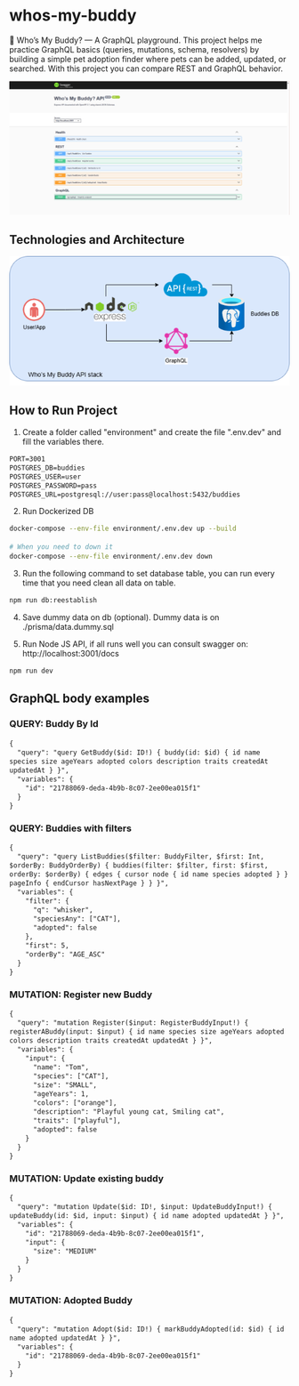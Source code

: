 # whos-my-buddy

🐾 Who’s My Buddy? — A GraphQL playground. This project helps me practice
GraphQL basics (queries, mutations, schema, resolvers) by building a simple pet
adoption finder where pets can be added, updated, or searched. With this project
you can compare REST and GraphQL behavior.

![API](./docs/images/swaggerAPI.png)

## Technologies and Architecture

![Stack](./docs/images/whosmybuddyStack.png)

## How to Run Project

1. Create a folder called "environment" and create the file ".env.dev" and fill
   the variables there.

```
PORT=3001
POSTGRES_DB=buddies
POSTGRES_USER=user
POSTGRES_PASSWORD=pass
POSTGRES_URL=postgresql://user:pass@localhost:5432/buddies
```

2. Run Dockerized DB

```bash
docker-compose --env-file environment/.env.dev up --build

# When you need to down it
docker-compose --env-file environment/.env.dev down
```

3. Run the following command to set database table, you can run every time that
   you need clean all data on table.

```bash
npm run db:reestablish

```

4. Save dummy data on db (optional). Dummy data is on ./prisma/data.dummy.sql

5. Run Node JS API, if all runs well you can consult swagger on:
   http://localhost:3001/docs

```bash
npm run dev
```

## GraphQL body examples

### QUERY: Buddy By Id

```
{
  "query": "query GetBuddy($id: ID!) { buddy(id: $id) { id name species size ageYears adopted colors description traits createdAt updatedAt } }",
  "variables": {
    "id": "21788069-deda-4b9b-8c07-2ee00ea015f1"
  }
}
```

### QUERY: Buddies with filters

```
{
  "query": "query ListBuddies($filter: BuddyFilter, $first: Int, $orderBy: BuddyOrderBy) { buddies(filter: $filter, first: $first, orderBy: $orderBy) { edges { cursor node { id name species adopted } } pageInfo { endCursor hasNextPage } } }",
  "variables": {
    "filter": {
      "q": "whisker",
      "speciesAny": ["CAT"],
      "adopted": false
    },
    "first": 5,
    "orderBy": "AGE_ASC"
  }
}
```

### MUTATION: Register new Buddy

```
{
  "query": "mutation Register($input: RegisterBuddyInput!) { registerABuddy(input: $input) { id name species size ageYears adopted colors description traits createdAt updatedAt } }",
  "variables": {
    "input": {
      "name": "Tom",
      "species": ["CAT"],
      "size": "SMALL",
      "ageYears": 1,
      "colors": ["orange"],
      "description": "Playful young cat, Smiling cat",
      "traits": ["playful"],
      "adopted": false
    }
  }
}

```

### MUTATION: Update existing buddy

```
{
  "query": "mutation Update($id: ID!, $input: UpdateBuddyInput!) { updateBuddy(id: $id, input: $input) { id name adopted updatedAt } }",
  "variables": {
    "id": "21788069-deda-4b9b-8c07-2ee00ea015f1",
    "input": {
      "size": "MEDIUM"
    }
  }
}
```

### MUTATION: Adopted Buddy

```
{
  "query": "mutation Adopt($id: ID!) { markBuddyAdopted(id: $id) { id name adopted updatedAt } }",
  "variables": {
    "id": "21788069-deda-4b9b-8c07-2ee00ea015f1"
  }
}

```
